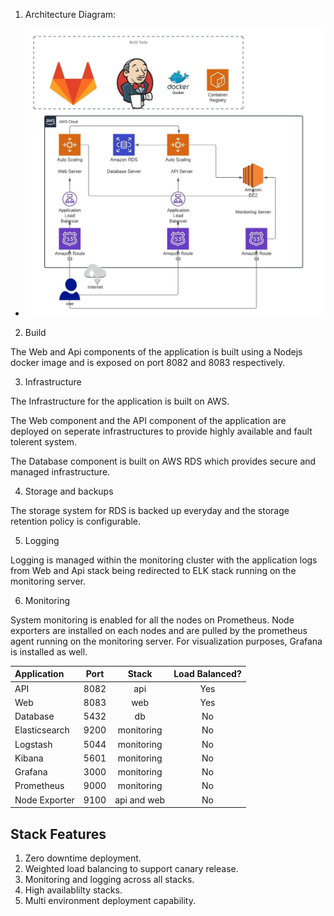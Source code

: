 1. Architecture Diagram:
   
- ![alt text](images/AWS-3tier.jpeg "Architecture")

2. Build

The Web and Api components of the application is built using a Nodejs docker image and is exposed on port 8082 and 8083 respectively.

3. Infrastructure

The Infrastructure for the application is built on AWS.

The Web component and the API component of the application are deployed on seperate infrastructures to provide highly available and fault tolerent system.

The Database component is built on AWS RDS which provides secure and managed infrastructure.

4. Storage and backups

The storage system for RDS is backed up everyday and the storage retention policy is configurable.

5. Logging

Logging is managed within the monitoring cluster with the application logs from Web and Api stack being redirected to ELK stack running on the monitoring server.

6. Monitoring

System monitoring is enabled for all the nodes on Prometheus. Node exporters are installed on each nodes and are pulled by the prometheus agent running on the monitoring server. For visualization purposes, Grafana is installed as well.

| Application  | Port     | Stack      | Load Balanced? |     
| :---         | :---:    | :---:      |  :---:         |
| API          | 8082     | api        |   Yes          |
| Web          | 8083     | web        |   Yes          |
| Database     | 5432     | db         |   No           |
| Elasticsearch| 9200     | monitoring |   No           |
| Logstash     | 5044     | monitoring |   No           |
| Kibana       | 5601     | monitoring |   No           |
| Grafana      | 3000     | monitoring |   No           | 
| Prometheus   | 9000     | monitoring |   No           | 
| Node Exporter| 9100     | api and web|   No           | 

## Stack Features

1. Zero downtime deployment.
2. Weighted load balancing to support canary release.
3. Monitoring and logging across all stacks.
4. High availablilty stacks.
5. Multi environment deployment capability.





